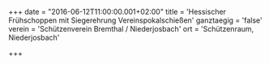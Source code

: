 +++
date = "2016-06-12T11:00:00.001+02:00"
title = 'Hessischer Frühschoppen mit Siegerehrung Vereinspokalschießen'
ganztaegig = 'false'
verein = 'Schützenverein Bremthal / Niederjosbach'
ort = 'Schützenraum, Niederjosbach'

+++

      
